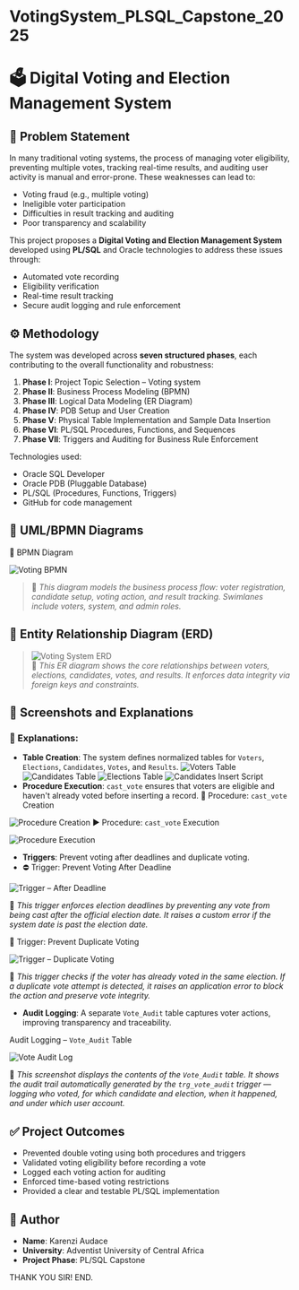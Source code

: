 # VotingSystem_PLSQL_Capstone_2025

# 🗳️ Digital Voting and Election Management System

## 📌 Problem Statement

In many traditional voting systems, the process of managing voter eligibility, preventing multiple votes, tracking real-time results, and auditing user activity is manual and error-prone. These weaknesses can lead to:
- Voting fraud (e.g., multiple voting)
- Ineligible voter participation
- Difficulties in result tracking and auditing
- Poor transparency and scalability

This project proposes a **Digital Voting and Election Management System** developed using **PL/SQL** and Oracle technologies to address these issues through:
- Automated vote recording
- Eligibility verification
- Real-time result tracking
- Secure audit logging and rule enforcement



## ⚙️ Methodology

The system was developed across **seven structured phases**, each contributing to the overall functionality and robustness:

1. **Phase I**: Project Topic Selection – Voting system
2. **Phase II**: Business Process Modeling (BPMN)
3. **Phase III**: Logical Data Modeling (ER Diagram)
4. **Phase IV**: PDB Setup and User Creation
5. **Phase V**: Physical Table Implementation and Sample Data Insertion
6. **Phase VI**: PL/SQL Procedures, Functions, and Sequences
7. **Phase VII**: Triggers and Auditing for Business Rule Enforcement

Technologies used:
- Oracle SQL Developer
- Oracle PDB (Pluggable Database)
- PL/SQL (Procedures, Functions, Triggers)
- GitHub for code management



## 🔷 UML/BPMN Diagrams
 🔷 BPMN Diagram

![Voting BPMN](https://github.com/Audace011/VotingSystem_PLSQL_Capstone_2025/blob/main/PHASE%20II/BPMN.PNG?raw=true)
  
> 📝 *This diagram models the business process flow: voter registration, candidate setup, voting action, and result tracking. Swimlanes include voters, system, and admin roles.*


## 🔷 Entity Relationship Diagram (ERD)

> ![Voting System ERD](https://github.com/Audace011/VotingSystem_PLSQL_Capstone_2025/blob/main/PHASE%20III/ERD.PNG?raw=true)  
> 📝 *This ER diagram shows the core relationships between voters, elections, candidates, votes, and results. It enforces data integrity via foreign keys and constraints.*


## 🧪 Screenshots and Explanations

### 📌 Explanations:

- **Table Creation**: The system defines normalized tables for `Voters`, `Elections`, `Candidates`, `Votes`, and `Results`.
![Voters Table](https://github.com/Audace011/VotingSystem_PLSQL_Capstone_2025/blob/main/PHASE%20V/VOTERS.PNG?raw=true)
![Candidates Table](https://github.com/Audace011/VotingSystem_PLSQL_Capstone_2025/blob/main/PHASE%20V/candidates.PNG?raw=true)
![Elections Table](https://github.com/Audace011/VotingSystem_PLSQL_Capstone_2025/blob/main/PHASE%20V/elections.PNG?raw=true)
![Candidates Insert Script](https://github.com/Audace011/VotingSystem_PLSQL_Capstone_2025/blob/main/PHASE%20V/candidates%20ins.PNG?raw=true)
- **Procedure Execution**: `cast_vote` ensures that voters are eligible and haven't already voted before inserting a record.
🔧 Procedure: `cast_vote` Creation

 ![Procedure Creation](https://github.com/Audace011/VotingSystem_PLSQL_Capstone_2025/blob/main/PHASE%20VI/cast%20vote%20creation.PNG?raw=true)
 ▶️ Procedure: `cast_vote` Execution

![Procedure Execution](https://github.com/Audace011/VotingSystem_PLSQL_Capstone_2025/blob/main/PHASE%20VI/prcedure%20calling.PNG?raw=true)

- **Triggers**: Prevent voting after deadlines and duplicate voting.
- ⛔ Trigger: Prevent Voting After Deadline

![Trigger – After Deadline](https://github.com/Audace011/VotingSystem_PLSQL_Capstone_2025/blob/main/PHASE%20VII/trg%20after%20deadline%20creation.PNG?raw=true)

📝 *This trigger enforces election deadlines by preventing any vote from being cast after the official election date. It raises a custom error if the system date is past the election date.*

 🔄 Trigger: Prevent Duplicate Voting

![Trigger – Duplicate Voting](https://github.com/Audace011/VotingSystem_PLSQL_Capstone_2025/blob/main/PHASE%20VII/trg%20double%20voting%20creation.PNG?raw=true)

📝 *This trigger checks if the voter has already voted in the same election. If a duplicate vote attempt is detected, it raises an application error to block the action and preserve vote integrity.*

- **Audit Logging**: A separate `Vote_Audit` table captures voter actions, improving transparency and traceability.

 Audit Logging – `Vote_Audit` Table

![Vote Audit Log](https://github.com/Audace011/VotingSystem_PLSQL_Capstone_2025/blob/main/PHASE%20VII/audit%20logging.PNG?raw=true)

📝 *This screenshot displays the contents of the `Vote_Audit` table. It shows the audit trail automatically generated by the `trg_vote_audit` trigger — logging who voted, for which candidate and election, when it happened, and under which user account.*

## ✅ Project Outcomes

- Prevented double voting using both procedures and triggers
- Validated voting eligibility before recording a vote
- Logged each voting action for auditing
- Enforced time-based voting restrictions
- Provided a clear and testable PL/SQL implementation



## 🙌 Author

- **Name**: Karenzi Audace  
- **University**: Adventist University of Central Africa  
- **Project Phase**: PL/SQL Capstone  

THANK YOU SIR!
END.



